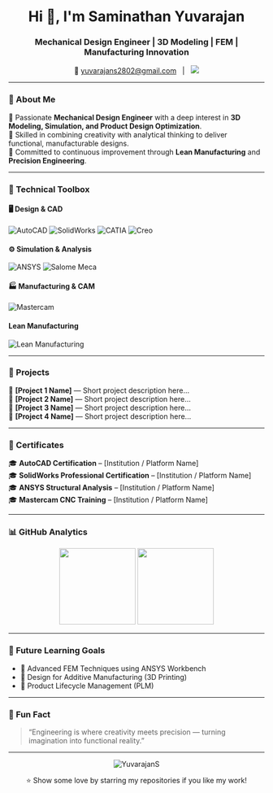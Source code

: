 <!-- Title and Contact -->
<h1 align="center">Hi 👋, I'm Saminathan Yuvarajan</h1>
<h3 align="center">Mechanical Design Engineer | 3D Modeling | FEM | Manufacturing Innovation</h3>

<p align="center">
  📧 <a href="mailto:yuvarajans2802@gmail.com">yuvarajans2802@gmail.com</a>  
  &nbsp;&nbsp;|&nbsp;&nbsp;
  <a href="https://www.linkedin.com/in/yuvarajan-saminathan-06235221b">
    <img src="https://img.shields.io/badge/LinkedIn-Connect-blue?style=flat&logo=linkedin"/>
  </a>
</p>

---

### 🧠 About Me

🔹 Passionate **Mechanical Design Engineer** with a deep interest in **3D Modeling, Simulation, and Product Design Optimization**.  
🔹 Skilled in combining creativity with analytical thinking to deliver functional, manufacturable designs.  
🔹 Committed to continuous improvement through **Lean Manufacturing** and **Precision Engineering**.  

---

### 🧰 Technical Toolbox

#### 🖥️ Design & CAD
![AutoCAD](https://img.shields.io/badge/AutoCAD-E34F26?style=for-the-badge&logo=autodesk&logoColor=white)
![SolidWorks](https://img.shields.io/badge/SolidWorks-FF0000?style=for-the-badge&logo=dassaultsystemes&logoColor=white)
![CATIA](https://img.shields.io/badge/CATIA-005386?style=for-the-badge&logo=dassaultsystemes&logoColor=white)
![Creo](https://img.shields.io/badge/Creo-008000?style=for-the-badge&logo=ptc&logoColor=white)

#### ⚙️ Simulation & Analysis
![ANSYS](https://img.shields.io/badge/ANSYS-FFB300?style=for-the-badge&logo=ansys&logoColor=black)
![Salome Meca](https://img.shields.io/badge/Salome%20Meca-00599C?style=for-the-badge&logoColor=white)

#### 🏭 Manufacturing & CAM
![Mastercam](https://img.shields.io/badge/Mastercam-DC143C?style=for-the-badge&logoColor=white)
#### Lean Manufacturing
![Lean Manufacturing](https://img.shields.io/badge/5S%20&%205M-008080?style=for-the-badge)

---

### 🧩 Projects

📌 **[Project 1 Name]** — Short project description here...  
📌 **[Project 2 Name]** — Short project description here...  
📌 **[Project 3 Name]** — Short project description here...  
📌 **[Project 4 Name]** — Short project description here...  


---

### 🏅 Certificates

🎓 **AutoCAD Certification** – [Institution / Platform Name]  
🎓 **SolidWorks Professional Certification** – [Institution / Platform Name]  
🎓 **ANSYS Structural Analysis** – [Institution / Platform Name]  
🎓 **Mastercam CNC Training** – [Institution / Platform Name]  


---

### 📊 GitHub Analytics

<p align="center">
  <img src="https://github-readme-stats.vercel.app/api?username=YuvarajanS&show_icons=true&theme=tokyonight" height="150"/>
  <img src="https://github-readme-stats.vercel.app/api/top-langs/?username=YuvarajanS&layout=compact&theme=tokyonight" height="150"/>
</p>

---

### 🎯 Future Learning Goals

- 🔹 Advanced FEM Techniques using ANSYS Workbench  
- 🔹 Design for Additive Manufacturing (3D Printing)  
- 🔹 Product Lifecycle Management (PLM)  

---

### 🧩 Fun Fact  
> “Engineering is where creativity meets precision — turning imagination into functional reality.”

---

<p align="center">
  <img src="https://komarev.com/ghpvc/?username=YuvarajanS&label=Profile%20Views&color=0e75b6&style=flat" alt="YuvarajanS" />
</p>

<p align="center">
  ⭐ Show some love by starring my repositories if you like my work!
</p>
